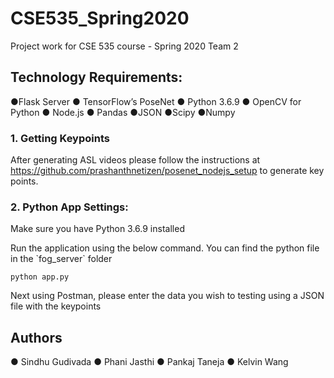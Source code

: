 # CSE535_Spring2020
Project work for CSE 535 course - Spring 2020
Team 2


## Technology Requirements:
●Flask Server
● TensorFlow’s PoseNet
● Python 3.6.9
● OpenCV for Python
● Node.js
● Pandas
●JSON
●Scipy
●Numpy

### 1. Getting Keypoints 
After generating ASL videos please follow the instructions 
at https://github.com/prashanthnetizen/posenet_nodejs_setup
to generate key points.

### 2. Python App Settings:
<p>Make sure you have Python 3.6.9 installed</p>
Run the application using the below command. You can find the python file in the `fog_server` folder
 
 ```
 python app.py
 ```
 
 Next using Postman, please enter the data you wish to testing using a JSON file with the keypoints

## Authors
● Sindhu Gudivada
● Phani Jasthi
● Pankaj Taneja
● Kelvin Wang


